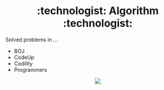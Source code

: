<div align=center> <h1> :technologist: Algorithm :technologist: </h1> </div>

Solved problems in ...

+ BOJ
+ CodeUp
+ Codility
+ Programmers

<p align = "center">
    <a href = "https://solved.ac/Zerohertz/">
        <img src = "http://mazassumnida.wtf/api/v2/generate_badge?boj=Zerohertz"/>
    </a>
</p>